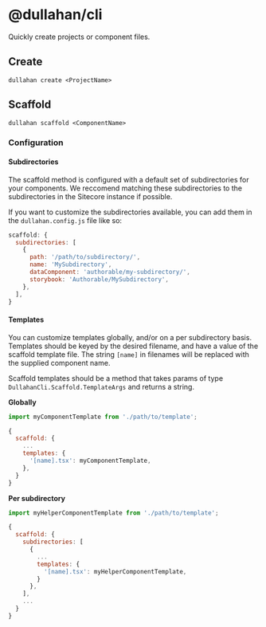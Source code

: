 # @dullahan/cli

Quickly create projects or component files.

## Create

```
dullahan create <ProjectName>
```

## Scaffold

```
dullahan scaffold <ComponentName>
```

### Configuration

#### Subdirectories

The scaffold method is configured with a default set of subdirectories for your components. We reccomend matching these subdirectories to the subdirectories in the Sitecore instance if possible.

If you want to customize the subdirectories available, you can add them in the `dullahan.config.js` file like so:

```js
scaffold: {
  subdirectories: [
    {
      path: '/path/to/subdirectory/',
      name: 'MySubdirectory',
      dataComponent: 'authorable/my-subdirectory/',
      storybook: 'Authorable/MySubdirectory',
    },
  ],
}
```

#### Templates

You can customize templates globally, and/or on a per subdirectory basis. Templates should be keyed by the desired filename, and have a value of the scaffold template file. The string `[name]` in filenames will be replaced with the supplied component name.

Scaffold templates should be a method that takes params of type `DullahanCli.Scaffold.TemplateArgs` and returns a string.

**Globally**

```js
import myComponentTemplate from './path/to/template';

{
  scaffold: {
    ...
    templates: {
      '[name].tsx': myComponentTemplate,
    },
  }
}

```

**Per subdirectory**

```js
import myHelperComponentTemplate from './path/to/template';

{
  scaffold: {
    subdirectories: [
      {
        ...
        templates: {
          '[name].tsx': myHelperComponentTemplate,
        }
      },
    ],
    ...
  }
}
```
